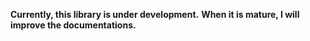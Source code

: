 **Currently, this library is under development.**
**When it is mature, I will improve the documentations.**